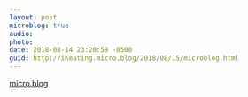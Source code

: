```yaml
---
layout: post
microblog: true
audio: 
photo: 
date: 2018-08-14 23:20:59 -0500
guid: http://iKeating.micro.blog/2018/08/15/microblog.html
---
```

 [micro.blog](https://micro.blog/manton/795107)
